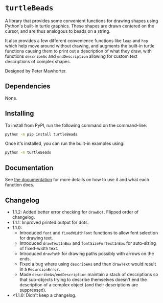 # `turtleBeads`

A library that provides some convenient functions for drawing shapes
using Python's built-in turtle graphics. These shapes are drawn centered
on the cursor, and are thus analogous to beads on a string.

It also provides a few different convenience functions like `leap` and
`hop` which help move around without drawing, and augments the built-in
turtle functions causing them to print out a description of what they
draw, with functions `describeAs` and `endDescription` allowing for
custom text descriptions of complex shapes.

Designed by Peter Mawhorter.


## Dependencies

None.


## Installing

To install from PyPI, run the following command on the command-line:

```sh
python -m pip install turtleBeads
```

Once it's installed, you can run the built-in examples using:

```sh
python -m turtleBeads
```

## Documentation

See [the
documentation](https://cs.wellesley.edu/~pmwh/turtleBeads/docs/turtleBeads)
for more details on how to use it and what each function does.

## Changelog

- 1.1.2: Added better error checking for `drawDot`. Flipped order of
    changelog.
- 1.1.1: Improved printed output for dots.
- 1.1.0:
    * Introduced `font` and `fixedWidthFont` functions to allow font
      selection for drawing text.
    * Introduced `drawTextInBox` and `fontSizeForTextInBox` for
      auto-sizing of fixed-width text.
    * Introduced `drawPath` for drawing paths possibly with arrows on the
      ends.
    * Fixed a bug where using `describeAs` and then `drawText` would
      result in a `RecursionError`. 
    * Made `describeAs`/`endDescription` maintain a stack of descriptions
      so that sub-objects trying to describe themselves doesn't end the
      description of a complex object (and their descriptions are
      suppressed).
- <1.1.0: Didn't keep a changelog.
